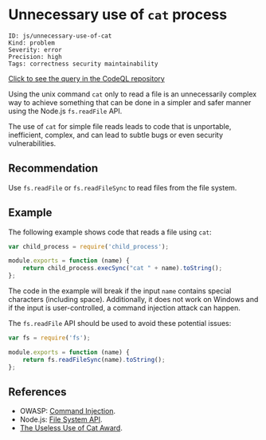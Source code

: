 # Unnecessary use of `cat` process

```
ID: js/unnecessary-use-of-cat
Kind: problem
Severity: error
Precision: high
Tags: correctness security maintainability

```
[Click to see the query in the CodeQL repository](https://github.com/github/codeql/tree/main/javascript/ql/src/Security/CWE-078/UselessUseOfCat.ql)

Using the unix command `cat` only to read a file is an unnecessarily complex way to achieve something that can be done in a simpler and safer manner using the Node.js `fs.readFile` API.

The use of `cat` for simple file reads leads to code that is unportable, inefficient, complex, and can lead to subtle bugs or even security vulnerabilities.


## Recommendation
Use `fs.readFile` or `fs.readFileSync` to read files from the file system.


## Example
The following example shows code that reads a file using `cat`:


```javascript
var child_process = require('child_process');

module.exports = function (name) {
    return child_process.execSync("cat " + name).toString();
};

```
The code in the example will break if the input `name` contains special characters (including space). Additionally, it does not work on Windows and if the input is user-controlled, a command injection attack can happen.

The `fs.readFile` API should be used to avoid these potential issues:


```javascript
var fs = require('fs');

module.exports = function (name) {
    return fs.readFileSync(name).toString();
};

```

## References
* OWASP: [Command Injection](https://www.owasp.org/index.php/Command_Injection).
* Node.js: [File System API](https://nodejs.org/api/fs.html).
* [The Useless Use of Cat Award](http://porkmail.org/era/unix/award.html#cat).